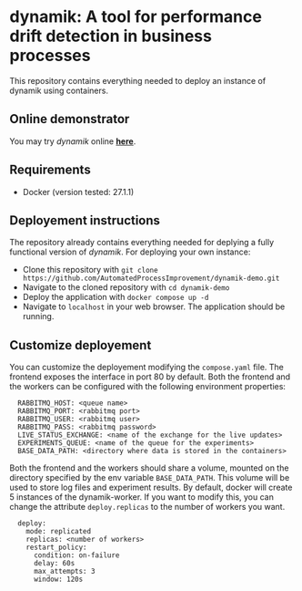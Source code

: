 # dynamik: A tool for performance drift detection in business processes

This repository contains everything needed to deploy an instance of dynamik using containers.

## Online demonstrator

You may try *dynamik* online [**here**](http://dynamik.cloud.ut.ee).

## Requirements

  - Docker (version tested: 27.1.1)

## Deployement instructions

The repository already contains everything needed for deplying a fully functional version of *dynamik*.
For deploying your own instance:
  
  - Clone this repository with `git clone https://github.com/AutomatedProcessImprovement/dynamik-demo.git`
  - Navigate to the cloned repository with `cd dynamik-demo`
  - Deploy the application with `docker compose up -d`
  - Navigate to `localhost` in your web browser. The application should be running. 

## Customize deployement

You can customize the deployement modifying the `compose.yaml` file.
The frontend exposes the interface in port 80 by default.
Both the frontend and the workers can be configured with the following environment properties:

```
  RABBITMQ_HOST: <queue name>
  RABBITMQ_PORT: <rabbitmq port>
  RABBITMQ_USER: <rabbitmq user>
  RABBITMQ_PASS: <rabbitmq password>
  LIVE_STATUS_EXCHANGE: <name of the exchange for the live updates> 
  EXPERIMENTS_QUEUE: <name of the queue for the experiments>
  BASE_DATA_PATH: <directory where data is stored in the containers>
```

Both the frontend and the workers should share a volume, mounted on the directory specified by the env variable `BASE_DATA_PATH`. 
This volume will be used to store log files and experiment results.
By default, docker will create 5 instances of the dynamik-worker.
If you want to modify this, you can change the attribute `deploy.replicas` to the number of workers you want.

```
  deploy:
    mode: replicated
    replicas: <number of workers>
    restart_policy:
      condition: on-failure
      delay: 60s
      max_attempts: 3
      window: 120s
```
